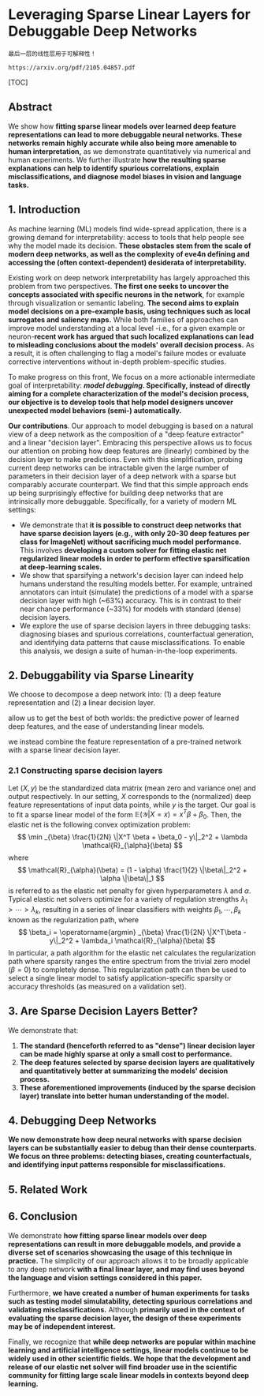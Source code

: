 # Leveraging Sparse Linear Layers for Debuggable Deep Networks

    最后一层的线性层用于可解释性！
    
    https://arxiv.org/pdf/2105.04857.pdf

[TOC]

## Abstract

We show how **fitting sparse linear models over learned deep feature representations can lead to more debuggable neural networks. These networks remain highly accurate while also being more amenable to human interpretation,** as we demonstrate quantitatively via numerical and human experiments. We further illustrate **how the resulting sparse explanations can help to identify spurious correlations, explain misclassifications, and diagnose model biases in vision and language tasks.**



## 1. Introduction

As machine learning (ML) models find wide-spread application, there is a growing demand for interpretability: access to tools that help people see why the model made its decision. **These obstacles stem from the scale of modern deep networks, as well as the complexity of eve4n defining and accessing the (often context-dependent) desiderata of interpretability.**

Existing work on deep network interpretability has largely approached this problem from two perspectives. **The first one seeks to uncover the concepts associated with specific neurons in the network**, for example through visualization or semantic labeling. **The second aims to explain model decisions on a pre-example basis, using techniques such as local surrogates and saliency maps.** While both families of approaches can improve model understanding at a local level -i.e., for a given example or neuron-**recent work has argued that such localized explanations can lead to misleading conclusions about the models' overall decision process.** As a result, it is often challenging to flag a model's failure modes or evaluate corrective interventions without in-depth problem-specific studies.

To make progress on this front, We focus on a more actionable intermediate goal of interpretability: ***model debugging*. Specifically, instead of directly aiming for a complete characterization of the model's decision process, our objective is to develop tools that help model designers uncover unexpected model behaviors (semi-) automatically.**



**Our contributions**. Our approach to model debugging is based on a natural view of a deep network as the composition of a "deep feature extractor" and a linear "decision layer". Embracing this perspective allows us to focus our attention on probing how deep features are (linearly) combined by the decision layer to make predictions. Even with this simplification, probing current deep networks can be intractable given the large number of parameters in their decision layer of a deep network with a sparse but comparably accurate counterpart. We find that this simple approach ends up being surprisingly effective for building deep networks that are intrinsically  more debuggable. Specifically, for a variety of modern ML settings:

+ We demonstrate that **it is possible to construct deep networks that have sparse decision layers (e.g., with only 20-30 deep features per class for ImageNet) without sacrificing much model performance.** This involves **developing a custom solver for fitting elastic net regularized linear models in order to perform effective sparsification  at deep-learning scales.**
+ We show that sparsifying a network's decision layer can indeed help humans understand the resulting models better. For example, untrained annotators can intuit (simulate) the predictions of a model with a sparse decision layer with high (~63%) accuracy. This is in contrast to their near chance performance (~33%) for models with standard (dense) decision layers.
+ We explore the use of sparse decision layers in three debugging tasks: diagnosing biases and spurious correlations, counterfactual generation, and identifying data patterns that cause misclassifications. To enable this analysis, we design a suite of human-in-the-loop experiments.



## 2. Debuggability via Sparse Linearity

We choose to decompose a deep network into: (1) a deep feature representation and (2) a linear decision layer.

allow us to get the best of both worlds: the predictive power of learned deep features, and the ease of understanding linear models.

we instead combine the feature representation of a pre-trained network with a sparse linear decision layer.

### 2.1 Constructing sparse decision layers

Let $(X,y)$ be the standardized data matrix (mean zero and variance one) and output respectively. In our setting, $X$ corresponds to the (normalized) deep feature representations of input data points, while $y$ is the target. Our goal is to fit a sparse linear model of the form $\mathbb{E}(\mathcal{Y} | X = x) = x^T \beta + \beta_0$. Then, the elastic net is the following convex optimization problem:
$$
\min _{\beta} \frac{1}{2N} \|X^T \beta + \beta_0 - y\|_2^2 + \lambda \mathcal{R}_{\alpha}(\beta)
$$
where
$$
\mathcal{R}_{\alpha}(\beta) = (1 - \alpha) \frac{1}{2} \|\beta\|_2^2 + \alpha \|\beta\|_1
$$
is referred to as the elastic net penalty for given hyperparameters $\lambda$ and $\alpha$. Typical elastic net solvers optimize for a variety of regulation strengths $\lambda_1 > \cdots > \lambda_k$, resulting in a series of linear classifiers with weights $\beta_1, \cdots, \beta_k$ known as the regularization path, where
$$
\beta_i = \operatorname{argmin} _{\beta} \frac{1}{2N} \|X^T\beta - y\|_2^2 + \lambda_i \mathcal{R}_{\alpha}(\beta)
$$
In particular, a path algorithm for the elastic net calculates the regularization path where sparsity ranges the entire spectrum from the trivial zero model ($\beta = 0$) to completely dense. This regularization path can then be used to select a single linear model to satisfy application-specific sparsity or accuracy thresholds (as measured on a validation set). 





## 3. Are Sparse Decision Layers Better?

We demonstrate that:

1. **The standard (henceforth referred to as "dense") linear decision layer can be made highly sparse at only a small cost to performance.**
2. **The deep features selected by sparse decision layers are qualitatively and quantitatively better at summarizing the models' decision process.**
3. **These aforementioned improvements (induced by the sparse decision layer) translate into better human understanding of the model.**



## 4. Debugging Deep Networks

**We now demonstrate how deep neural networks with sparse decision layers can be substantially easier to debug than their dense counterparts. We focus on three problems: detecting biases, creating counterfactuals, and identifying input patterns responsible for misclassifications.**



## 5. Related Work



## 6. Conclusion

We demonstrate **how fitting sparse linear models over deep representations can result in more debuggable models, and provide a diverse set of scenarios showcasing the usage of this technique in practice.** The simplicity of our approach allows it to be broadly applicable to any deep network **with a final linear layer, and may find uses beyond the language and vision settings considered in this paper.**

Furthermore, **we have created a number of human experiments for tasks such as testing model simulatability, detecting spurious correlations and validating misclassifications.** Although **primarily used in the context of evaluating the sparse decision layer, the design of these experiments may be of independent interest.**

Finally, we recognize that **while deep networks are popular within machine learning and artificial intelligence settings, linear models continue to be widely used in other scientific fields. We hope that the development and release of our elastic net solver will find broader use in the scientific community for fitting large scale linear models in contexts beyond deep learning.**

